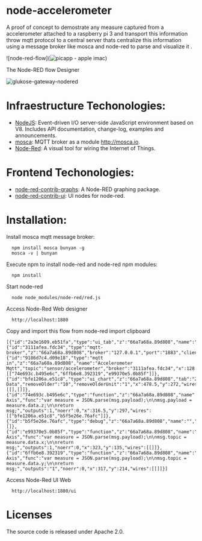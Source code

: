 # node-accelerometer

A proof of concept to demostrate any measure captured from a accelerometer attached to a raspberry pi 3 and transport this information throw mqtt protocol to a central server thats centralize this information using a message broker like mosca and node-red to parse and visualize it .

![node-red-flow](![picapp - apple imac](https://cloud.githubusercontent.com/assets/1216181/16017496/80f963a4-31a0-11e6-8f53-ec98471e6322.png))

The Node-RED flow Designer

![glukose-gateway-nodered](https://cloud.githubusercontent.com/assets/1216181/14145560/9d61d428-f694-11e5-8bb4-f975103a27ba.png)

# Infraestructure Techonologies:

- [NodeJS](https://nodejs.org/): Event-driven I/O server-side JavaScript environment based on V8. Includes API documentation, change-log, examples and announcements.
- [mosca](https://github.com/mcollina/mosca): MQTT broker as a module http://mosca.io.
- [Node-Red](http://nodered.org/): A visual tool for wiring the Internet of Things.

# Frontend Techonologies:

- [node-red-contrib-graphs](https://www.npmjs.com/package/node-red-contrib-graphs): A Node-RED graphing package.
- [node-red-contrib-ui](https://www.npmjs.com/package/node-red-contrib-ui): UI nodes for node-red.

# Installation:

Install mosca mqtt message broker:
```
  npm install mosca bunyan -g
  mosca -v | bunyan
```

Execute npm to install node-red and node-red npm modules:
```
  npm install
```

Start node-red
```
  node node_modules/node-red/red.js
```

Access Node-Red Web designer
```
  http://localhost:1880
```

Copy and import this flow from node-red import clipboard
```
[{"id":"2a3e1609.eb51fa","type":"ui_tab","z":"66a7a68a.89d808","name":"Home","icon":"dashboard","order":"1"},{"id":"3111afea.fdc34","type":"mqtt-broker","z":"66a7a68a.89d808","broker":"127.0.0.1","port":"1883","clientid":"","usetls":false,"verifyservercert":true,"compatmode":true,"keepalive":"60","cleansession":true,"willTopic":"","willQos":"0","willRetain":null,"willPayload":"","birthTopic":"","birthQos":"0","birthRetain":null,"birthPayload":""},{"id":"9186d7c4.d09e18","type":"mqtt in","z":"66a7a68a.89d808","name":"Accelerometer Mqtt","topic":"sensor/accelerometer","broker":"3111afea.fdc34","x":128.5,"y":214,"wires":[["74e693c.b495e6c","6ffb6e8.392319","e99370e5.0b85f"]]},{"id":"bfe1206a.e51c8","type":"ui_chart","z":"66a7a68a.89d808","tab":"2a3e1609.eb51fa","name":"Accelerometer","group":"1","order":1,"interpolate":"linear","nodata":"No Data","removeOlder":"10","removeOlderUnit":"1","x":478.5,"y":272,"wires":[[],[]]},{"id":"74e693c.b495e6c","type":"function","z":"66a7a68a.89d808","name":"Z Axis","func":"var measure = JSON.parse(msg.payload);\n\nmsg.payload = measure.data.z;\n\nreturn msg;","outputs":1,"noerr":0,"x":316.5,"y":297,"wires":[["bfe1206a.e51c8","b5f5e26e.76afc"]]},{"id":"b5f5e26e.76afc","type":"debug","z":"66a7a68a.89d808","name":"","active":true,"console":"false","complete":"false","x":473.5,"y":325,"wires":[]},{"id":"e99370e5.0b85f","type":"function","z":"66a7a68a.89d808","name":"X Axis","func":"var measure = JSON.parse(msg.payload);\n\nmsg.topic = measure.data.x;\n\nreturn msg;","outputs":1,"noerr":0,"x":323,"y":135,"wires":[[]]},{"id":"6ffb6e8.392319","type":"function","z":"66a7a68a.89d808","name":"Y Axis","func":"var measure = JSON.parse(msg.payload);\n\nmsg.topic = measure.data.y;\n\nreturn msg;","outputs":"1","noerr":0,"x":317,"y":214,"wires":[[]]}]
```

Access Node-Red UI Web
```
  http://localhost:1880/ui
```

# Licenses
The source code is released under Apache 2.0.

